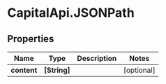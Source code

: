 # CapitalApi.JSONPath

## Properties

Name | Type | Description | Notes
------------ | ------------- | ------------- | -------------
**content** | **[String]** |  | [optional] 


